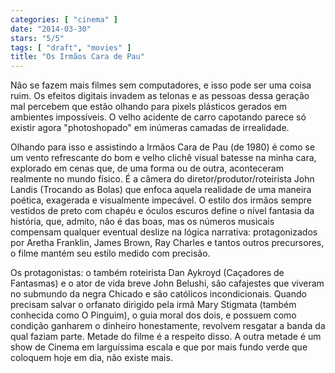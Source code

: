 ```yaml
---
categories: [ "cinema" ]
date: "2014-03-30"
stars: "5/5"
tags: [ "draft", "movies" ]
title: "Os Irmãos Cara de Pau"
---
```

Não se fazem mais filmes sem computadores, e isso pode ser uma
coisa ruim. Os efeitos digitais invadem as telonas e as pessoas dessa
geração mal percebem que estão olhando para pixels plásticos gerados
em ambientes impossíveis. O velho acidente de carro capotando parece
só existir agora "photoshopado" em inúmeras camadas de irrealidade.

Olhando para isso e assistindo a Irmãos Cara de Pau (de 1980) é como
se um vento refrescante do bom e velho clichê visual batesse na minha
cara, explorado em cenas que, de uma forma ou de outra, aconteceram
realmente no mundo físico. É a câmera do diretor/produtor/roteirista
John Landis (Trocando as Bolas) que enfoca aquela realidade de uma maneira
poética, exagerada e visualmente impecável. O estilo dos irmãos sempre
vestidos de preto com chapéu e óculos escuros define o nível fantasia
da história, que, admito, não é das boas, mas os números musicais
compensam qualquer eventual deslize na lógica narrativa: protagonizados
por Aretha Franklin, James Brown, Ray Charles e tantos outros precursores,
o filme mantém seu estilo medido com precisão.

Os protagonistas: o também roteirista Dan Aykroyd (Caçadores de
Fantasmas) e o ator de vida breve John Belushi, são cafajestes
que viveram no submundo da negra Chicado e são católicos
incondicionais. Quando precisam salvar o orfanato dirigido pela irmã
Mary Stigmata (também conhecida como O Pinguim), o guia moral dos dois,
e possuem como condição ganharem o dinheiro honestamente, revolvem
resgatar a banda da qual faziam parte. Metade do filme é a respeito
disso. A outra metade é um show de Cinema em larguíssima escala e que
por mais fundo verde que coloquem hoje em dia, não existe mais.
